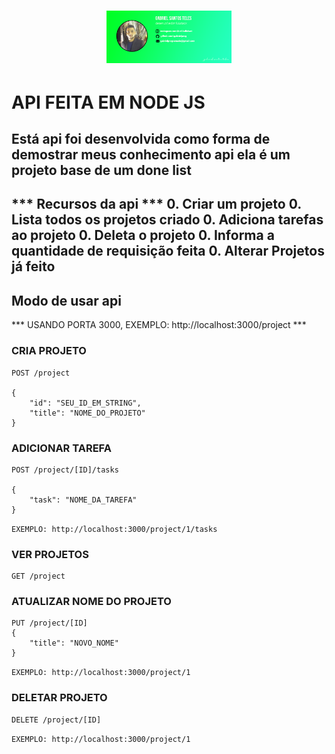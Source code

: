 <h1 align="center">
    <img alt="Carta assinatura" src="img/cartao-ass.png" width="200px" />
</h1>

# API FEITA EM NODE JS
Está api foi desenvolvida como forma de demostrar meus conhecimento api
ela é um projeto base de um done list
---
*** Recursos da api ***
0. Criar um projeto
0. Lista todos os projetos criado
0. Adiciona tarefas ao projeto
0. Deleta o projeto
0. Informa a quantidade de requisição feita
0. Alterar Projetos já feito
---
## Modo de usar api 

*** USANDO PORTA 3000, EXEMPLO:  http://localhost:3000/project ***

### CRIA PROJETO
```
POST /project

{
	"id": "SEU_ID_EM_STRING",
	"title": "NOME_DO_PROJETO"
}
```

### ADICIONAR TAREFA
```
POST /project/[ID]/tasks

{
	"task": "NOME_DA_TAREFA"
}
```
`EXEMPLO: http://localhost:3000/project/1/tasks`

### VER PROJETOS
```
GET /project
```

### ATUALIZAR NOME DO PROJETO
```
PUT /project/[ID]
{
	"title": "NOVO_NOME"
}
```
`EXEMPLO: http://localhost:3000/project/1`

### DELETAR PROJETO
```
DELETE /project/[ID]
```
`EXEMPLO: http://localhost:3000/project/1`
